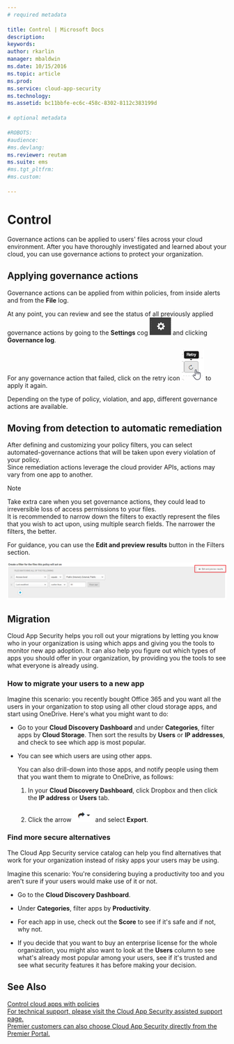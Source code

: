 ```yaml
---
# required metadata

title: Control | Microsoft Docs
description:
keywords:
author: rkarlin
manager: mbaldwin
ms.date: 10/15/2016
ms.topic: article
ms.prod:
ms.service: cloud-app-security
ms.technology:
ms.assetid: bc11bbfe-ec6c-458c-8302-8112c383199d

# optional metadata

#ROBOTS:
#audience:
#ms.devlang:
ms.reviewer: reutam
ms.suite: ems
#ms.tgt_pltfrm:
#ms.custom:

---
```


# Control
  Governance actions can be applied to users' files across your cloud environment. After you have thoroughly investigated and learned about your cloud, you can use governance actions to protect your organization.  
  
## Applying governance actions  
 Governance actions can be applied from within policies, from inside alerts and from the **File** log.  
  
 At any point, you can review and see the status of all previously applied governance actions by going to the **Settings** cog ![settings icon](./media/settings-icon.png "settings icon") and clicking **Governance log**.  
  
 For any governance action that failed, click on the retry icon ![retry icon](./media/retry-icon.png "retry icon") to apply it again.  
  
 Depending on the type of policy, violation, and app, different governance actions are available.  
  
## Moving from detection to automatic remediation  
 After defining and customizing your policy filters, you can  select automated-governance actions that will be taken upon every violation of your policy.  
Since remediation actions leverage the cloud provider APIs, actions may vary from one app to another.  
  
> [!NOTE]  
>  Take extra care when you set governance actions, they could lead to irreversible loss of access permissions to your files.  
> It is recommended to narrow down the filters to exactly represent the files that you wish to act upon, using multiple search fields. The narrower the filters, the better.  
>   
>  For guidance, you can use the **Edit and preview results** button in the Filters section.  
  
 ![file policy edit and preview results](./media/file-policy-edit-and-preview-results.png "file policy edit and preview results")  
  
## Migration  
 Cloud App Security helps you roll out your migrations by letting you know who in your organization is using which apps and giving you the tools to monitor new app adoption. It can also help you figure out which types of apps you should offer in your organization, by providing you the tools to see what everyone is already using.  
  
### How to migrate your users to a new app  
 Imagine this scenario: you recently bought Office 365 and you want all the users in your organization to stop using all other cloud storage apps, and start using OneDrive. Here's what you might want to do:  
  
-   Go to your **Cloud Discovery Dashboard** and under **Categories**, filter apps by **Cloud Storage**. Then sort the results by **Users** or **IP addresses**, and check to see which app is most popular.  
  
-   You can see which users are using other apps.  
  
     You can also drill-down into those apps, and notify people using them that you want them to migrate to OneDrive, as follows:  
  
    1.  In your **Cloud Discovery Dashboard**, click Dropbox and then click the **IP address** or **Users** tab.  
  
    2.  Click the arrow ![arrow icon](./media/arrow-icon.png "arrow icon") and select **Export**.  
  
### Find more secure alternatives  
 The Cloud App Security service catalog can help you find alternatives that work for your organization instead of risky apps your users may be using.  
  
 Imagine this scenario: You're considering buying a productivity too and you aren't sure if your users would make use of it or not.  
  
-   Go to the **Cloud Discovery Dashboard**.  
  
-   Under **Categories**, filter apps by **Productivity**.  
  
-   For each app in use, check out the **Score** to see if it's safe and if not, why not.  
  
-   If you decide that you want to buy an enterprise license for the whole organization, you might also want to look at the **Users** column to see what's already most popular among your users, see if it's trusted and see what security features it has before making your decision.  
  
## See Also  
 [Control cloud apps with policies](control-cloud-apps-with-policies.md)   
 [For technical support, please visit the Cloud App Security assisted support page.](http://support.microsoft.com/oas/default.aspx?prid=16031)   
 [Premier customers can also choose Cloud App Security directly from the Premier Portal.](https://premier.microsoft.com/)  
  
  